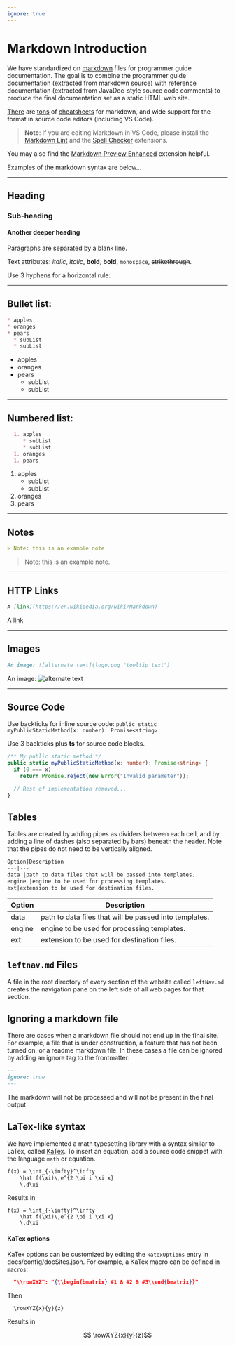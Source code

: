 ```yaml
---
ignore: true
---
```


# Markdown Introduction

We have standardized on [markdown](http://commonmark.org/) files for programmer guide documentation.
The goal is to combine the programmer guide documentation (extracted from markdown source) with reference documentation (extracted from JavaDoc-style source code comments) to produce the final documentation set as a static HTML web site.

[There](http://assemble.io/docs/Cheatsheet-Markdown.html) are [tons](https://www.cheatography.com/simon-fermor/cheat-sheets/markdown/) of [cheatsheets](https://github.com/adam-p/markdown-here/wiki/Markdown-Cheatsheet) for markdown, and wide support for the format in source code editors (including VS Code).

>**Note**: If you are editing Markdown in VS Code, please install the [Markdown Lint](https://marketplace.visualstudio.com/items?itemName=DavidAnson.vscode-markdownlint) and the [Spell Checker](https://marketplace.visualstudio.com/items?itemName=streetsidesoftware.code-spell-checker) extensions.

You may also find the [Markdown Preview Enhanced](https://marketplace.visualstudio.com/items?itemName=shd101wyy.markdown-preview-enhanced) extension helpful.

Examples of the markdown syntax are below...

---

## Heading

### Sub-heading

#### Another deeper heading

Paragraphs are separated
by a blank line.

Text attributes: _italic_, *italic*, __bold__, **bold**, `monospace`, ~~strikethrough~~.

Use 3 hyphens for a horizontal rule:

---

## Bullet list:

```md
* apples
* oranges
* pears
  * subList
  * subList
```
* apples
* oranges
* pears
  * subList
  * subList

---
## Numbered list:

```md
  1. apples
     * subList
     * subList
  1. oranges
  1. pears
```
  1. apples
     * subList
     * subList
  2. oranges
  3. pears

---
## Notes
```md
> Note: this is an example note.
```
> Note: this is an example note.

---
## HTTP Links
```md
A [link](https://en.wikipedia.org/wiki/Markdown)
```
A [link](https://en.wikipedia.org/wiki/Markdown)

---
## Images
```md
An image: ![alternate text](logo.png "tooltip text")
```
An image: ![alternate text](logo.png "tooltip text")

---
## Source Code

Use backticks for inline source code: `public static myPublicStaticMethod(x: number): Promise<string>`

Use 3 backticks plus **ts** for source code blocks.

``` ts
/** My public static method */
public static myPublicStaticMethod(x: number): Promise<string> {
  if (0 === x)
    return Promise.reject(new Error("Invalid parameter"));

  // Rest of implementation removed...
}
```

## Tables

Tables are created by adding pipes as dividers between each cell, and by adding a line of dashes (also separated by bars) beneath the header. Note that the pipes do not need to be vertically aligned.
```md
Option|Description
---|---
data |path to data files that will be passed into templates.
engine |engine to be used for processing templates.
ext|extension to be used for destination files.
```
Option|Description
---|---
data |path to data files that will be passed into templates.
engine |engine to be used for processing templates.
ext|extension to be used for destination files.

## `leftnav.md` Files

A file in the root directory of every section of the website called `leftNav.md` creates the navigation pane on the left side of all web pages for that section.

## Ignoring a markdown file

There are cases when a markdown file should not end up in the final site. For example, a file that is under construction, a feature that has not been turned on, or a readme markdown file. In these cases a file can be ignored by adding an ignore tag to the frontmatter:

```markdown
---
ignore: true
---
```

The markdown will not be processed and will not be present in the final output.


## LaTex-like syntax

We have implemented a math typesetting library with a syntax similar to LaTex, called [KaTex](https://katex.org/). To insert an equation, add a source code snippet with the language `math` or equation.

```md
f(x) = \int_{-\infty}^\infty
    \hat f(\xi)\,e^{2 \pi i \xi x}
    \,d\xi
```
Results in
```equation
f(x) = \int_{-\infty}^\infty
    \hat f(\xi)\,e^{2 \pi i \xi x}
    \,d\xi
```

#### KaTex options

KaTex options can be customized by editing the `katexOptions` entry in docs/config/docSites.json. For example, a KaTex macro can be defined in `macros`:
```json
  "\\rowXYZ": "{\\begin{bmatrix} #1 & #2 & #3\\end{bmatrix}}"
```
Then
```md
  \rowXYZ{x}{y}{z}
```
Results in
```math
  \rowXYZ{x}{y}{z}
```